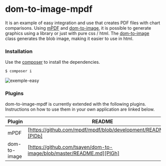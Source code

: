 # dom-to-image-mpdf

It is an example of easy integration and use that creates PDF files with chart comparisons. Using [mPDF] and [dom-to-image], it is possible to generate graphics using a library or just with pure css / html. The [dom-to-image] class generates the blob image, making it easier to use in html.

### Installation

Use the [composer](https://getcomposer.org/) to install the dependencies.

```sh
$ composer i
```

![exemple-easy](https://user-images.githubusercontent.com/20155028/104212825-64abec80-5414-11eb-92aa-8a850e863caa.gif)

### Plugins

dom-to-image-mpdf is currently extended with the following plugins. Instructions on how to use them in your own application are linked below.

| Plugin | README |
| ------ | ------ |
| mPDF | [https://github.com/mpdf/mpdf/blob/development/README.md][PlDb] |
| dom-to-image | [https://github.com/tsayen/dom-to-image/blob/master/README.md][PlGh] |


[mPDF]: <https://github.com/mpdf/mpdf>
[dom-to-image]: <https://github.com/tsayen/dom-to-image>
[dom-to-image-mpdf]: <https://github.com/saymontavares/dom-to-image-mpdf>